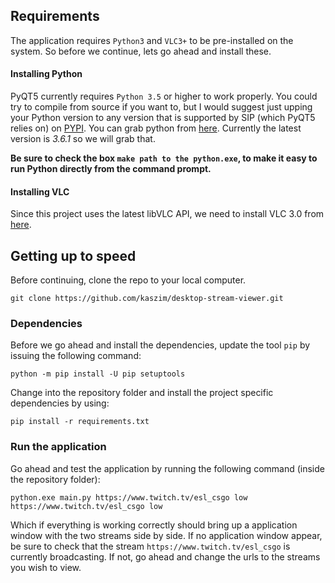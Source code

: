 ## Requirements
The application requires `Python3` and `VLC3+` to be pre-installed on
the system. So before we continue, lets go ahead and install these.

#### Installing Python
PyQT5 currently requires `Python 3.5` or higher to work properly. You could try
to compile from source if you want to, but I would suggest just upping your
Python version to any version that is supported by SIP (which PyQT5 relies on) on 
[PYPI](https://pypi.python.org/pypi/SIP/4.19).
You can grab python from [here](https://www.python.org/downloads/release/python-361/).
Currently the latest version is _3.6.1_ so we will grab that.

**Be sure to check the box `make path to the python.exe`, to make it easy to run Python
directly from the command prompt.**

#### Installing VLC
Since this project uses the latest libVLC API, we need to install VLC 3.0 from
[here](https://nightlies.videolan.org/build/win64/vlc-3.0.0-20170220-0448/).

## Getting up to speed
Before continuing, clone the repo to your local computer.
```
git clone https://github.com/kaszim/desktop-stream-viewer.git
```

### Dependencies
Before we go ahead and install the dependencies, update the tool `pip` by
issuing the following command:
```
python -m pip install -U pip setuptools
```

Change into the repository folder and install the project specific dependencies
by using:
```
pip install -r requirements.txt
```

### Run the application
Go ahead and test the application by running the following command (inside the
repository folder):
```
python.exe main.py https://www.twitch.tv/esl_csgo low https://www.twitch.tv/esl_csgo low
```

Which if everything is working correctly should bring up a application window
with the two streams side by side. If no application window appear, be sure to
check that the stream `https://www.twitch.tv/esl_csgo` is currently
broadcasting. If not, go ahead and change the urls to the streams you wish to
view.
